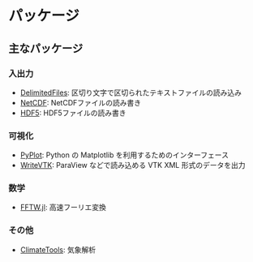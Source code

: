 # パッケージ

<!--
## パッケージとは

## インストール

-->

## 主なパッケージ

### 入出力
 * [DelimitedFiles](https://docs.julialang.org/en/v1/stdlib/DelimitedFiles/): 区切り文字で区切られたテキストファイルの読み込み
 * [NetCDF](パッケージ/NetCDF.md): NetCDFファイルの読み書き
 * [HDF5](https://juliaio.github.io/HDF5.jl/stable/): HDF5ファイルの読み書き

### 可視化
 * [PyPlot](パッケージ/PyPlot.md): Python の Matplotlib を利用するためのインターフェース
 * [WriteVTK](パッケージ/WriteVTK.md): ParaView などで読み込める VTK XML 形式のデータを出力

### 数学
 * [FFTW.jl](https://github.com/JuliaMath/FFTW.jl): 高速フーリエ変換

### その他
 * [ClimateTools](https://github.com/JuliaClimate/ClimateTools.jl): 気象解析
 
